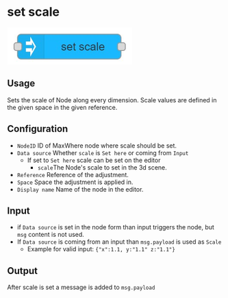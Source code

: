 # set scale

![Scale node](../img/scale-node.jpg)

## Usage

Sets the scale of Node along every dimension. Scale values are defined in the given space in the given reference.

## Configuration

- `NodeID` ID of MaxWhere node where scale should be set.
- `Data source` Whether `scale` is `Set here` or coming from `Input`
    - If set to `Set here` scale can be set on the editor
        - `scale`The Node's scale to set in the 3d scene.
- `Reference` Reference of the adjustment.
- `Space` Space the adjustment is applied in.
- `Display name` Name of the node in the editor.

## Input

- if `Data source` is set in the node form than input triggers the node, but `msg` content is not used.
- If `Data source` is coming from an input than `msg.payload` is used as `Scale`
    - Example for valid input: `{"x":1.1, y:"1.1" z:"1.1"}`

## Output

After scale is set a message is added to `msg.payload`
